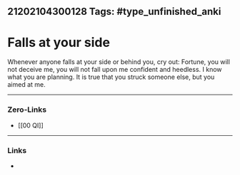 21202104300128
Tags: #type_unfinished_anki 
---
# Falls at your side

Whenever anyone falls at your side or behind you, cry out: Fortune, you will not deceive me, you will not fall upon me confident and heedless. I know what you are planning. It is true that you struck someone else, but you aimed at me.

---
### Zero-Links
- [[00 QI]]
---
### Links
-